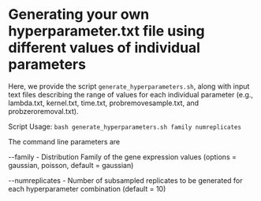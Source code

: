 # Generating your own hyperparameter.txt file using different values of individual parameters
Here, we provide the script `generate_hyperparameters.sh`, along with input text files describing the range of values for each individual parameter (e.g., lambda.txt, kernel.txt, time.txt, probremovesample.txt, and probzeroremoval.txt). 

Script Usage:
`bash generate_hyperparameters.sh family numreplicates`

The command line parameters are

--family - Distribution Family of the gene expression values (options = gaussian, poisson, default = gaussian)

--numreplicates - Number of subsampled replicates to be generated for each hyperparameter combination (default = 10)

